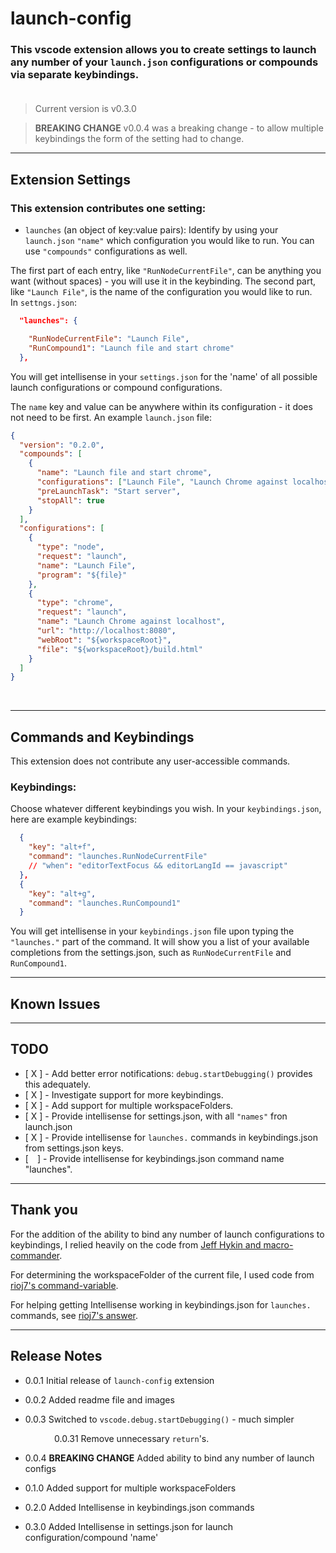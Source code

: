 # launch-config


### This vscode extension allows you to create settings to launch any number of your `launch.json` configurations or compounds via separate keybindings.</br></br>

> Current version is v0.3.0

> **BREAKING CHANGE** v0.0.4 was a breaking change - to allow multiple keybindings the form of the setting had to change.


-----------------------------------------------------------------------------------------------


## Extension Settings
 

### This extension contributes one setting:</br>

- `launches` (an object of key:value pairs): Identify by using your `launch.json` `"name"` which configuration you would like to run.  You can use `"compounds"` configurations as well.</br>

The first part of each entry, like `"RunNodeCurrentFile"`, can be anything you want (without spaces) - you will use it in the keybinding.  The second part, like `"Launch File"`, is the name of the configuration you would like to run.  &emsp; In `settngs.json`:

```json
  "launches": {

    "RunNodeCurrentFile": "Launch File",
    "RunCompound1": "Launch file and start chrome"  
  },
```

You will get intellisense in your `settings.json` for the 'name' of all possible launch configurations or compound configurations.

The `name` key and value can be anywhere within its configuration - it does not need to be first.  An example `launch.json` file:

```json
{
  "version": "0.2.0",
  "compounds": [
    {
      "name": "Launch file and start chrome",
      "configurations": ["Launch File", "Launch Chrome against localhost"],
      "preLaunchTask": "Start server",
      "stopAll": true
    }
  ],
  "configurations": [
    {
      "type": "node",
      "request": "launch",
      "name": "Launch File",
      "program": "${file}"
    },
    {
      "type": "chrome",
      "request": "launch",
      "name": "Launch Chrome against localhost",
      "url": "http://localhost:8080",
      "webRoot": "${workspaceRoot}",
      "file": "${workspaceRoot}/build.html"
    }
  ]
}
```
</br>


-----------------------------------------------------------------------------------------------



## Commands and Keybindings</br>

This extension does not contribute any user-accessible commands.

### Keybindings:

Choose whatever different keybindings you wish.  In your `keybindings.json`, here are example keybindings:

```json
  {
    "key": "alt+f",
    "command": "launches.RunNodeCurrentFile"
    // "when": "editorTextFocus && editorLangId == javascript"
  },
  {
    "key": "alt+g",
    "command": "launches.RunCompound1"
  }
  ```

  You will get intellisense in your `keybindings.json` file upon typing the `"launches."` part of the command.  It will show you a list of your available completions from the settings.json, such as `RunNodeCurrentFile` and `RunCompound1`.

-------------------------

## Known Issues

------------------------

## TODO

- [ X ] - Add better error notifications: `debug.startDebugging()` provides this adequately.
- [ X ] - Investigate support for more keybindings.
- [ X ] - Add support for multiple workspaceFolders.
- [ X ] - Provide intellisense for settings.json, with all `"names"` fron launch.json
- [ X ] - Provide intellisense for `launches.` commands in keybindings.json from settings.json keys.
- [&emsp;] - Provide intellisense for keybindings.json command name "launches".

-------------------------

## Thank you

For the addition of the ability to bind any number of launch configurations to keybindings, I relied heavily on the code from [Jeff Hykin and macro-commander](https://marketplace.visualstudio.com/items?itemName=jeff-hykin.macro-commander).

For determining the workspaceFolder of the current file, I used code from [rioj7's command-variable](https://github.com/rioj7/command-variable/tree/39ff184e2c32e01e8dd429a796568b2ef6617d32).

For helping getting Intellisense working in keybindings.json for `launches.` commands, see [rioj7's answer](https://stackoverflow.com/a/64593598/836330).

-------------------------

## Release Notes

* 0.0.1   Initial release of `launch-config` extension

* 0.0.2   Added readme file and images

* 0.0.3   Switched to `vscode.debug.startDebugging()` - much simpler

&emsp;&emsp;&emsp;&emsp;&emsp;0.0.31  Remove unnecessary `return`'s.

* 0.0.4   **BREAKING CHANGE** Added ability to bind any number of launch configs

* 0.1.0  Added support for multiple workspaceFolders

* 0.2.0  Added Intellisense in keybindings.json commands

* 0.3.0  Added Intellisense in settings.json for launch configuration/compound 'name'
 


</br>
